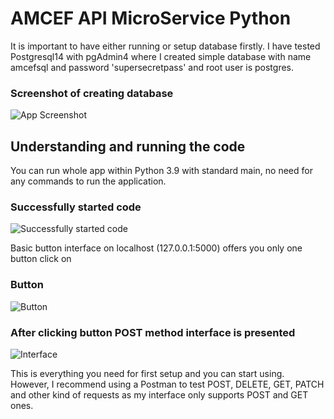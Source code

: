 
# AMCEF API MicroService Python 

It is important to have either running or setup database firstly. 
I have tested Postgresql14 with pgAdmin4 where I created simple database
with name amcefsql and password 'supersecretpass' and root user is postgres.

### Screenshot of creating database

![App Screenshot](https://i.imgur.com/cFc4X8r.png)


## Understanding and running the code

You can run whole app within Python 3.9 with standard main, no need for 
any commands to run the application.

### Successfully started code
![Successfully started code](https://i.imgur.com/jascNjG.png)

Basic button interface on localhost (127.0.0.1:5000) offers you only one button click on

### Button
![Button](https://i.imgur.com/BiqbVt4.png)

### After clicking button POST method interface is presented
![Interface](https://i.imgur.com/aAoV3VR.png)

This is everything you need for first setup and you can start using. However,
I recommend using a Postman to test POST, DELETE, GET, PATCH and other kind 
of requests as my interface only supports POST and GET ones.